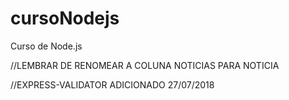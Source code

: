 # cursoNodejs
Curso de Node.js


//LEMBRAR DE RENOMEAR A COLUNA NOTICIAS PARA NOTICIA


//EXPRESS-VALIDATOR ADICIONADO 27/07/2018